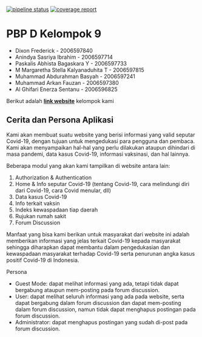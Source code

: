 [![pipeline status](https://gitlab.com/muhammad.abdurahman/pbp-tk/badges/master/pipeline.svg)](https://gitlab.com/muhammad.abdurahman/pbp-tk/-/commits/master)
[![coverage report](https://gitlab.com/muhammad.abdurahman/pbp-tk/badges/master/coverage.svg)](https://gitlab.com/muhammad.abdurahman/pbp-tk/-/commits/master)

# PBP D Kelompok 9
- Dixon Frederick - 2006597840
- Anindya Sasriya Ibrahim - 2006597714
- Paskalis Abhista Bagaskara Y - 2006597733
- M Margaretha Stella Kalyanaduhita T - 2006597815
- Muhammad Abdurahman Basyah - 2006597241
- Muhammad Arkan Fauzan - 2006597380
- Al Ghifari Enerza Sentanu - 2006596825

Berikut adalah **[link website](http://covid-information-app.herokuapp.com/)** kelompok kami

## Cerita dan Persona Aplikasi
Kami akan membuat suatu website yang berisi informasi yang valid seputar Covid-19, dengan tujuan untuk mengedukasi para pengguna dan pembaca. Kami akan menyampaikan hal-hal yang perlu dilakukan ataupun dihindari di masa pandemi, data kasus Covid-19, informasi vaksinasi, dan hal lainnya.

Beberapa modul yang akan kami tampilkan di website antara lain:
1. Authorization & Authentication 
2. Home & Info seputar Covid-19 (tentang Covid-19, cara melindungi diri dari Covid-19, cara Covid menular, dll)
3. Data kasus Covid-19 
4. Info terkait vaksin
5. Indeks kewaspadaan tiap daerah
6. Rujukan rumah sakit
7. Forum Discussion

Manfaat yang bisa kami berikan untuk masyarakat dari website ini adalah memberikan informasi yang jelas terkait Covid-19 kepada masyarakat sehingga diharapkan dapat membantu dalam pengedukasian dan kewaspadaan masyarakat terhadap Covid-19 serta penurunan angka kasus positif Covid-19 di Indonesia.

Persona
- Guest Mode: dapat melihat informasi yang ada, tetapi tidak dapat bergabung ataupun mem-posting pada forum discussion.
- User: dapat melihat seluruh informasi yang ada pada website, serta dapat bergabung dalam forum discussion dan dapat mem-posting dalam forum discussion, namun tidak dapat menghapus postingan pada forum discussion.
- Administrator: dapat menghapus postingan yang sudah di-post pada forum discussion.
